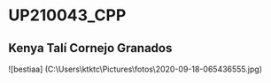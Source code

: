 # UP210043_CPP
## Kenya Talí Cornejo Granados
![bestiaa] (C:\Users\ktktc\Pictures\fotos\2020-09-18-065436555.jpg)
